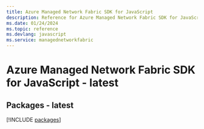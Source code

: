 ```yaml
---
title: Azure Managed Network Fabric SDK for JavaScript
description: Reference for Azure Managed Network Fabric SDK for JavaScript
ms.date: 01/24/2024
ms.topic: reference
ms.devlang: javascript
ms.service: managednetworkfabric
---
```

# Azure Managed Network Fabric SDK for JavaScript - latest
## Packages - latest
[!INCLUDE [packages](managed-network-fabric-index.md)]